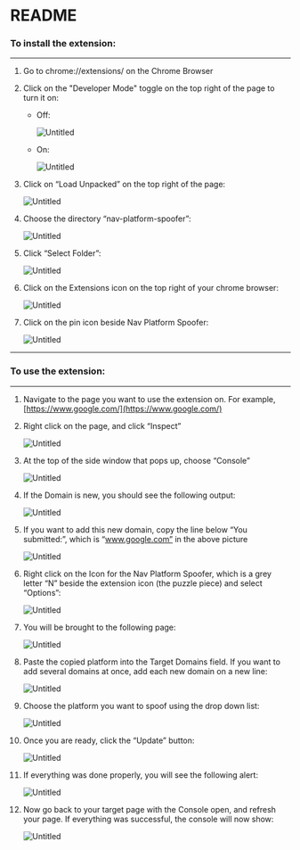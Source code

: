 # README

### To install the extension:

---

1. Go to chrome://extensions/ on the Chrome Browser
2. Click on the "Developer Mode" toggle on the top right of the page to turn it on:
    - Off:
        
        ![Untitled](README%20f743577c774f4a2f8f32736547376a34/Untitled.png)
        
    - On:
        
        ![Untitled](README%20f743577c774f4a2f8f32736547376a34/Untitled%201.png)
        
3. Click on “Load Unpacked” on the top right of the page:
    
    ![Untitled](README%20f743577c774f4a2f8f32736547376a34/Untitled%202.png)
    
4. Choose the directory “nav-platform-spoofer”:
    
    ![Untitled](README%20f743577c774f4a2f8f32736547376a34/Untitled%203.png)
    
5. Click “Select Folder”:
    
    ![Untitled](README%20f743577c774f4a2f8f32736547376a34/Untitled%204.png)
    
6. Click on the Extensions icon on the top right of your chrome browser:
    
    ![Untitled](README%20f743577c774f4a2f8f32736547376a34/Untitled%205.png)
    
7. Click on the pin icon beside Nav Platform Spoofer:
    
    ![Untitled](README%20f743577c774f4a2f8f32736547376a34/Untitled%206.png)
    

---

### To use the extension:

---

1. Navigate to the page you want to use the extension on. For example, [https://www.google.com/](https://www.google.com/)
2. Right click on the page, and click “Inspect”
    
    ![Untitled](README%20f743577c774f4a2f8f32736547376a34/Untitled%207.png)
    
3. At the top of the side window that pops up, choose “Console”
    
    ![Untitled](README%20f743577c774f4a2f8f32736547376a34/Untitled%208.png)
    
4. If the Domain is new, you should see the following output:
    
    ![Untitled](README%20f743577c774f4a2f8f32736547376a34/Untitled%209.png)
    
5. If you want to add this new domain, copy the line below “You submitted:”, which is “www.google.com” in the above picture
    
    ![Untitled](README%20f743577c774f4a2f8f32736547376a34/Untitled%2010.png)
    
6. Right click on the Icon for the Nav Platform Spoofer, which is a grey letter “N” beside the extension icon (the puzzle piece) and select “Options”:
    
    ![Untitled](README%20f743577c774f4a2f8f32736547376a34/Untitled%2011.png)
    
7. You will be brought to the following page:
    
    ![Untitled](README%20f743577c774f4a2f8f32736547376a34/Untitled%2012.png)
    
8. Paste the copied platform into the Target Domains field. If you want to add several domains at once, add each new domain on a new line:
    
    ![Untitled](README%20f743577c774f4a2f8f32736547376a34/Untitled%2013.png)
    
9. Choose the platform you want to spoof using the drop down list:
    
    ![Untitled](README%20f743577c774f4a2f8f32736547376a34/Untitled%2014.png)
    
10. Once you are ready, click the “Update” button:
    
    ![Untitled](README%20f743577c774f4a2f8f32736547376a34/Untitled%2015.png)
    
11. If everything was done properly, you will see the following alert:
    
    ![Untitled](README%20f743577c774f4a2f8f32736547376a34/Untitled%2016.png)
    
12. Now go back to your target page with the Console open, and refresh your page. If everything was successful, the console will now show:
    
    ![Untitled](README%20f743577c774f4a2f8f32736547376a34/Untitled%2017.png)